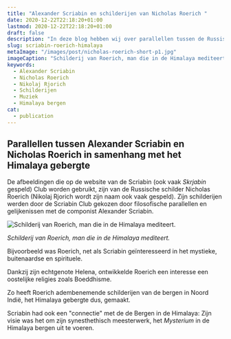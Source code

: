 ```yaml
---
title: "Alexander Scriabin en schilderijen van Nicholas Roerich "
date: 2020-12-22T22:18:20+01:00
lastmod: 2020-12-22T22:18:20+01:00
draft: false
description: "In deze blog hebben wij over parallellen tussen de Russische componist Alexander Scriabin en de schilder Nicholas Roerich (Nikolaj Rjorich). Het gaat over het Himalaya gebergte, wat beide mensen aantrok."
slug: scriabin-roerich-himalaya
metaImage: "/images/post/nicholas-roerich-short-p1.jpg" 
imageCaption: "Schilderij van Roerich, man die in de Himalaya mediteert."
keywords:
  - Alexander Scriabin
  - Nicholas Roerich
  - Nikolaj Rjorich
  - Schilderijen
  - Muziek
  - Himalaya bergen
cat:
  - publication
---
```


## Parallellen tussen Alexander Scriabin en Nicholas Roerich in samenhang met het Himalaya gebergte

De afbeeldingen die op de website van de Scriabin (ook vaak *Skrjabin* gespeld) Club worden gebruikt, zijn van de Russische schilder Nicholas Roerich (Nikolaj Rjorich wordt zijn naam ook vaak gespeld).
Zijn schilderijen werden door de Scriabin Club gekozen door filosofische parallellen en gelijkenissen met de componist Alexander Scriabin.

![Schilderij van Roerich, man die in de Himalaya mediteert.](/images/post/nicholas-roerich-short-p1.jpg)

*Schilderij van Roerich, man die in de Himalaya mediteert.*

Bijvoorbeeld was Roerich, net als Scriabin geïnteresseerd in het mystieke, buitenaardse en spirituele.

Dankzij zijn echtgenote Helena, ontwikkelde Roerich een interesse een oostelijke religies zoals Boeddhisme.

Zo heeft Roerich adembenemende schilderijen van de bergen in Noord Indië, het Himalaya gebergte dus, gemaakt.

Scriabin had ook een "connectie" met de de Bergen in de Himalaya:
Zijn visie was het om zijn synesthethisch meesterwerk, het *Mysterium* in de Himalaya bergen uit te voeren. 
